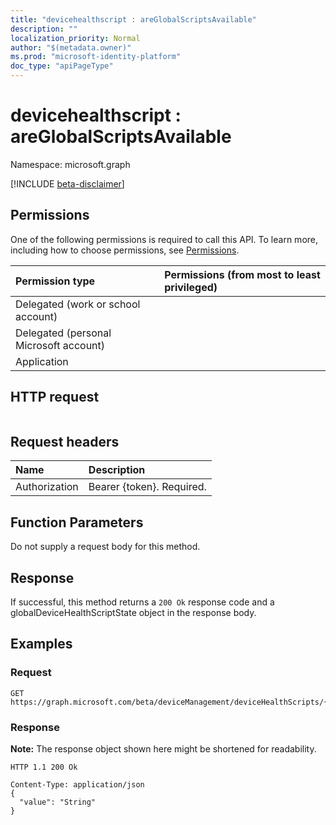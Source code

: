 ```yaml
---
title: "devicehealthscript : areGlobalScriptsAvailable"
description: ""
localization_priority: Normal
author: "$(metadata.owner)"
ms.prod: "microsoft-identity-platform"
doc_type: "apiPageType"
---
```


# devicehealthscript : areGlobalScriptsAvailable

Namespace: microsoft.graph

[!INCLUDE [beta-disclaimer](../../includes/beta-disclaimer.md)]

## Permissions

One of the following permissions is required to call this API. To learn more, including how to choose permissions, see [Permissions](/graph/permissions-reference).

| Permission type                        | Permissions (from most to least privileged) |
| :------------------------------------- | :------------------------------------------ |
| Delegated (work or school account)     |                                             |
| Delegated (personal Microsoft account) |                                             |
| Application                            |                                             |

## HTTP request

<!-- {
  "blockType": "ignored"
}
-->

```http

```

## Request headers

| Name          | Description               |
| :------------ | :------------------------ |
| Authorization | Bearer {token}. Required. |

## Function Parameters

<!-- Actions and Functions -->

<!-- CRUD Methods -->

Do not supply a request body for this method.

## Response

If successful, this method returns a `200 Ok` response code and a globalDeviceHealthScriptState object in the response body.

## Examples

### Request

<!-- {
  "blockType": "request",
  "name": "devicehealthscript_areglobalscriptsavailable"
}
-->

```http
GET https://graph.microsoft.com/beta/deviceManagement/deviceHealthScripts/{id}/areGlobalScriptsAvailable

```

### Response

**Note:** The response object shown here might be shortened for readability.

<!-- {
  "blockType": "response",
  "truncated": true,
  "@odata.type": "microsoft.management.services.api.globalDeviceHealthScriptState"
}
-->

```http
HTTP 1.1 200 Ok

Content-Type: application/json
{
  "value": "String"
}

```
